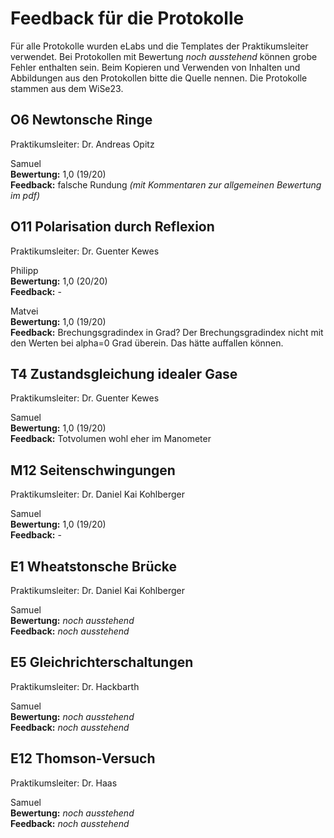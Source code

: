 # Feedback für die Protokolle

Für alle Protokolle wurden eLabs und die Templates der Praktikumsleiter verwendet. Bei Protokollen mit Bewertung *noch ausstehend* können grobe Fehler enthalten sein. Beim Kopieren und Verwenden von Inhalten und Abbildungen aus den Protokollen bitte die Quelle nennen. Die Protokolle stammen aus dem WiSe23.

## O6 Newtonsche Ringe

Praktikumsleiter: Dr. Andreas Opitz

Samuel <br>
**Bewertung:** 1,0 (19/20) <br>
**Feedback:** falsche Rundung *(mit Kommentaren zur allgemeinen Bewertung im pdf)*

## O11 Polarisation durch Reflexion

Praktikumsleiter: Dr. Guenter Kewes

Philipp <br>
**Bewertung:** 1,0 (20/20) <br>
**Feedback:** -

Matvei <br>
**Bewertung:** 1,0 (19/20) <br>
**Feedback:** Brechungsgradindex in Grad? Der Brechungsgradindex nicht mit den Werten bei alpha=0 Grad überein. Das hätte auffallen können.

## T4 Zustandsgleichung idealer Gase

Praktikumsleiter: Dr. Guenter Kewes

Samuel <br>
**Bewertung:** 1,0 (19/20) <br>
**Feedback:** Totvolumen wohl eher im Manometer

## M12 Seitenschwingungen

Praktikumsleiter: Dr. Daniel Kai Kohlberger

Samuel <br>
**Bewertung:** 1,0 (19/20) <br>
**Feedback:** -

## E1 Wheatstonsche Brücke

Praktikumsleiter: Dr. Daniel Kai Kohlberger

Samuel <br>
**Bewertung:** *noch ausstehend* <br>
**Feedback:** *noch ausstehend*

## E5 Gleichrichterschaltungen

Praktikumsleiter: Dr. Hackbarth

Samuel <br>
**Bewertung:** *noch ausstehend* <br>
**Feedback:** *noch ausstehend*

## E12 Thomson-Versuch

Praktikumsleiter: Dr. Haas

Samuel <br>
**Bewertung:** *noch ausstehend* <br>
**Feedback:** *noch ausstehend*

